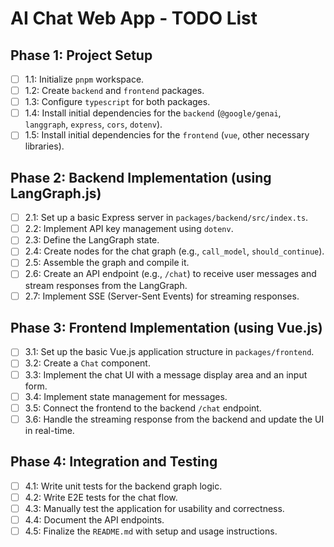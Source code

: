 # AI Chat Web App - TODO List

## Phase 1: Project Setup

- [ ] 1.1: Initialize `pnpm` workspace.
- [ ] 1.2: Create `backend` and `frontend` packages.
- [ ] 1.3: Configure `typescript` for both packages.
- [ ] 1.4: Install initial dependencies for the `backend` (`@google/genai`, `langgraph`, `express`, `cors`, `dotenv`).
- [ ] 1.5: Install initial dependencies for the `frontend` (`vue`, other necessary libraries).

## Phase 2: Backend Implementation (using LangGraph.js)

- [ ] 2.1: Set up a basic Express server in `packages/backend/src/index.ts`.
- [ ] 2.2: Implement API key management using `dotenv`.
- [ ] 2.3: Define the LangGraph state.
- [ ] 2.4: Create nodes for the chat graph (e.g., `call_model`, `should_continue`).
- [ ] 2.5: Assemble the graph and compile it.
- [ ] 2.6: Create an API endpoint (e.g., `/chat`) to receive user messages and stream responses from the LangGraph.
- [ ] 2.7: Implement SSE (Server-Sent Events) for streaming responses.

## Phase 3: Frontend Implementation (using Vue.js)

- [ ] 3.1: Set up the basic Vue.js application structure in `packages/frontend`.
- [ ] 3.2: Create a `Chat` component.
- [ ] 3.3: Implement the chat UI with a message display area and an input form.
- [ ] 3.4: Implement state management for messages.
- [ ] 3.5: Connect the frontend to the backend `/chat` endpoint.
- [ ] 3.6: Handle the streaming response from the backend and update the UI in real-time.

## Phase 4: Integration and Testing

- [ ] 4.1: Write unit tests for the backend graph logic.
- [ ] 4.2: Write E2E tests for the chat flow.
- [ ] 4.3: Manually test the application for usability and correctness.
- [ ] 4.4: Document the API endpoints.
- [ ] 4.5: Finalize the `README.md` with setup and usage instructions.
